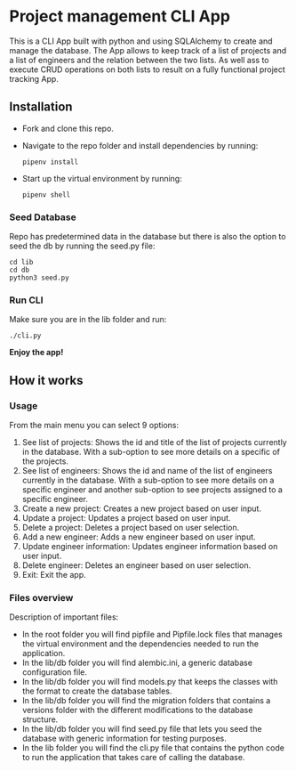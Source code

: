 # Project management CLI App
This is a CLI App built with python and using SQLAlchemy to create and manage the database. The App allows to keep track of a list of projects and a list of engineers and the relation between the two lists. As well ass to execute CRUD operations on both lists to result on a fully functional project tracking App.

## Installation
- Fork and clone this repo.
- Navigate to the repo folder and install dependencies by running: 

    `pipenv install`
- Start up the virtual environment by running:

    `pipenv shell`

### Seed Database
Repo has predetermined data in the database but there is also the option to seed the db by running the seed.py file:

```
cd lib
cd db
python3 seed.py
```
### Run CLI
Make sure you are in the lib folder and run:

`./cli.py`

**Enjoy the app!**

## How it works 
### Usage
From the main menu you can select 9 options:

1. See list of projects: Shows the id and title of the list of projects currently in the database. 
With a sub-option to see more details on a specific of the projects.
2. See list of engineers: Shows the id and name of the list of engineers currently in the database.
With a sub-option to see more details on a specific engineer and another sub-option to see projects assigned to a specific engineer.
3. Create a new project: Creates a new project based on user input. 
4. Update a project: Updates a project based on user input.
5. Delete a project: Deletes a project based on user selection.
6. Add a new engineer: Adds a new engineer based on user input.
7. Update engineer information: Updates engineer information based on user input.
8. Delete engineer: Deletes an engineer based on user selection.
9. Exit: Exit the app. 
### Files overview
Description of important files:
- In the root folder you will find pipfile and Pipfile.lock files that manages the virtual environment and the dependencies needed to run the application. 
- In the lib/db folder you will find alembic.ini, a generic database configuration file.
- In the lib/db folder you will find models.py that keeps the classes with the format to create the database tables.
- In the lib/db folder you will find the migration folders that contains a versions folder with the different modifications to the database structure. 
- In the lib/db folder you will find seed.py file that lets you seed the database with generic information for testing purposes.
- In the lib folder you will find the cli.py file that contains the python code to run the application that takes care of calling the database. 




